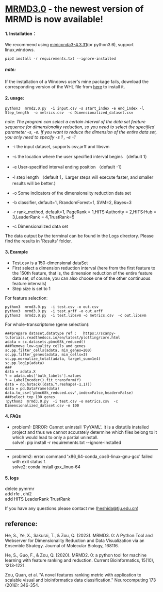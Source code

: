 # [MRMD3.0](https://github.com/heshida01/MRMD3.0/) - the newest version of MRMD is now available!

#### 1. Installation：
We recommend using [miniconda3-4.3.31](https://repo.anaconda.com/miniconda/)(or python3.6), support linux,windows.  


  ```
  pip3 install -r requirements.txt --ignore-installed
  ```  

  ##### note:
  If the installation of a Windows user's mine package fails, download the corresponding version of the WHL file from [here](https://www.lfd.uci.edu/~gohlke/pythonlibs/) to install it.
  
 #### 2. usage:

 ```
 python3  mrmd2.0.py  -i input.csv -s start_index -e end_index -l Step_length  -o metrics.csv  -c Dimensionalized_dataset.csv
 ```
 
*note: The program can select a certain interval of the data set feature sequence for dimensionality reduction, so you need to select the specified parameter -s, -e. If you want to reduce the dimension of the entire data set, you only need to specify -s 1 , -e -1*

 * -i  the input dataset, supports csv,arff and libsvm 
 
 * -s the location where the user specified interval begins （default 1）
 
 * -e User-specified interval ending position （default -1）
 
 * -l step length （default 1，Larger steps will execute faster, and smaller results will be better.）
 
 * -o  Some indicators of the dimensionality reduction data set 
 
 * -b classifier, default=1, RrandomForest=1, SVM=2, Bayes=3
 
 * -r rank_method, default=1,  PageRank = 1,HITS:Authority = 2,HITS:Hub = 3,LeaderRank = 4,TrustRank=5
 
 * -c  Dimensionalized data set 
 
 The data output by the terminal can be found in the Logs directory. Please find the results in 'Results' folder. 

 #### 3. Example
 * Test.csv is a 150-dimensional dataSet
 * First select a dimension reduction interval (here from the first feature to the 150th feature, that is, the dimension reduction of the entire feature data set, of course, you can also choose one of the other continuous feature intervals)  
 * Step size is set to 1  

For feature selection:
 
```
python3  mrmd3.0.py  -i test.csv -o out.csv
python3  mrmd3.0.py  -i test.arff -o out.arff
python3  mrmd3.0.py  -i test.libsvm -o metrics.csv  -c out.libsvm
```
For whole-transcriptome (gene selection):
```
###prepare dataset,datatype ref :   https://scanpy-tutorials.readthedocs.io/en/latest/plotting/core.html
adata = sc.datasets.pbmc68k_reduced()
###Remove low-quality cells and genes
sc.pp.filter_cells(adata, min_genes=200)
sc.pp.filter_genes(adata, min_cells=3)
sc.pp.normalize_total(adata, target_sum=1e4)
sc.pp.log1p(adata) 
###
data = adata.X
Y = adata.obs['bulk_labels'].values
Y = LabelEncoder().fit_transform(Y)
data = np.hstack((data,Y.reshape(-1,1)))
data = pd.DataFrame(data)
data.to_csv('pbmc68k_reduced.csv',index=False,header=False)
###select top 100 genes
!python3  mrmd3.0.py  -i test.csv -o metrics.csv  -c Dimensionalized_dataset.csv -n 100
```

#### 4. FAQs
* problem1: ERROR: Cannot uninstall 'PyYAML'. It is a distutils installed project and thus we cannot accurately determine which files belong to it which would lead to only a partial uninstall.   
solve1: pip install -r requirements.txt  --ignore-installed
*************************
* problem2:  error: command 'x86_64-conda_cos6-linux-gnu-gcc' failed with exit status 1.   
solve2:  conda install gxx_linux-64
#### 5. logs
delete pymrmr  
add rfe , chi2  
add HITS LeaderRank TrustRank

If you have any questions.please contact me (heshida@tju.edu.cn)

## reference:  
He, S., Ye, X., Sakurai, T., & Zou, Q. (2023). MRMD3. 0: A Python Tool and Webserver for Dimensionality Reduction and Data Visualization via an Ensemble Strategy. Journal of Molecular Biology, 168116.

He, S., Guo, F., & Zou, Q. (2020). MRMD2. 0: a python tool for machine learning with feature ranking and reduction. Current Bioinformatics, 15(10), 1213-1221.

Zou, Quan, et al. "A novel features ranking metric with application to scalable visual and bioinformatics data classification." Neurocomputing 173 (2016): 346-354.
